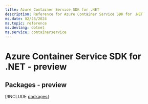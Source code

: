 ```yaml
---
title: Azure Container Service SDK for .NET
description: Reference for Azure Container Service SDK for .NET
ms.date: 02/23/2024
ms.topic: reference
ms.devlang: dotnet
ms.service: containerservice
---
```

# Azure Container Service SDK for .NET - preview
## Packages - preview
[!INCLUDE [packages](container-service-index.md)]